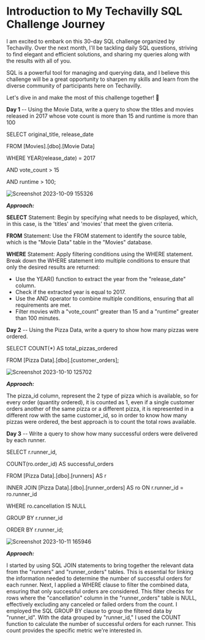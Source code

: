# Introduction to My Techavilly SQL Challenge Journey

I am excited to embark on this 30-day SQL challenge organized by Techavilly. Over the next month, I'll be tackling daily SQL questions, striving to find elegant and efficient solutions, and sharing my queries along with the results with all of you.

SQL is a powerful tool for managing and querying data, and I believe this challenge will be a great opportunity to sharpen my skills and learn from the diverse community of participants here on Techavilly.

Let's dive in and make the most of this challenge together! 🚀

**Day 1** -- Using the Movie Data, write a query to show the titles and movies released in 2017 whose vote count is more than 15 and runtime is more than 100

SELECT original_title, release_date

FROM [Movies].[dbo].[Movie Data]

WHERE YEAR(release_date) = 2017

AND vote_count > 15

AND runtime > 100;

![Screenshot 2023-10-09 155326](https://github.com/Adekolaau/Polished-data-hub/assets/128713981/f6411548-a779-4a24-abf3-a5e6852fbda3)

**_Approach:_**

**SELECT** Statement: Begin by specifying what needs to be displayed, which, in this case, is the 'titles' and 'movies' that meet the given criteria.

**FROM** Statement: Use the FROM statement to identify the source table, which is the "Movie Data" table in the "Movies" database.

**WHERE** Statement: Apply filtering conditions using the WHERE statement. Break down the WHERE statement into multiple conditions to ensure that only the desired results are returned:

- Use the YEAR() function to extract the year from the "release_date" column.
- Check if the extracted year is equal to 2017.
- Use the AND operator to combine multiple conditions, ensuring that all requirements are met.
- Filter movies with a "vote_count" greater than 15 and a "runtime" greater than 100 minutes.

**Day 2** -- Using the Pizza Data, write a query to show how many pizzas were ordered.

SELECT COUNT(*) AS total_pizzas_ordered

FROM [Pizza Data].[dbo].[customer_orders];

![Screenshot 2023-10-10 125702](https://github.com/Adekolaau/Polished-data-hub/assets/128713981/0606c4b6-9024-496a-bc5f-c5bf207022b3)

**_Approach:_**

The pizza_id column, represent the 2 type of pizza which is available, so for every order (quantity ordered), it is counted as 1, even if a single customer orders another of the same pizza or 
a different pizza, it is represented in a different row with the same customer_id, so in order to know how many pizzas were ordered, the best approach is to count the total rows available. 

**Day 3** -- Write a query to show how many successful orders were delivered by each runner.

SELECT r.runner_id,
	
 COUNT(ro.order_id) AS successful_orders

FROM [Pizza Data].[dbo].[runners] AS r
	
 INNER JOIN [Pizza Data].[dbo].[runner_orders] AS ro ON r.runner_id = ro.runner_id

WHERE ro.cancellation IS NULL

GROUP BY r.runner_id

ORDER BY r.runner_id;

![Screenshot 2023-10-11 165946](https://github.com/Adekolaau/Polished-data-hub/assets/128713981/193680cd-c2c4-4dd5-8112-0112e8b9fb7a)

**_Approach:_**

I started by using SQL JOIN statements to bring together the relevant data from the "runners" and "runner_orders" tables. This is essential for linking the information needed to determine the number of successful orders for each runner. Next, I applied a WHERE clause to filter the combined data, ensuring that only successful orders are considered. This filter checks for rows where the "cancellation" column in the "runner_orders" table is NULL, effectively excluding any canceled or failed orders from the count. I employed the SQL GROUP BY clause to group the filtered data by "runner_id". With the data grouped by "runner_id," I used the COUNT function to calculate the 
number of successful orders for each runner. This count provides the specific metric we're interested in.
